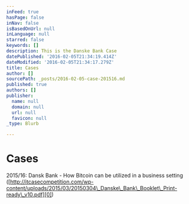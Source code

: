 ```yaml
---
inFeed: true
hasPage: false
inNav: false
isBasedOnUrl: null
inLanguage: null
starred: false
keywords: []
description: This is the Danske Bank Case
datePublished: '2016-02-05T21:34:19.414Z'
dateModified: '2016-02-05T21:34:17.279Z'
title: Cases
author: []
sourcePath: _posts/2016-02-05-case-201516.md
published: true
authors: []
publisher:
  name: null
  domain: null
  url: null
  favicon: null
_type: Blurb

---
```

# Cases

2015/16: Dansk Bank - How Bitcoin can be utilized in a business setting ([http://itcasecompetition.com/wp-content/uploads/2015/03/20150304\_Danske\_Bank\_Booklet\_Print-ready\_v10.pdf][0])

[0]: http://itcasecompetition.com/wp-content/uploads/2015/03/20150304_Danske_Bank_Booklet_Print-ready_v10.pdf